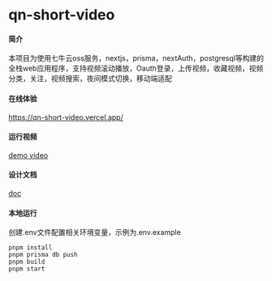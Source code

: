 # qn-short-video

#### 简介

本项目为使用七牛云oss服务，nextjs，prisma，nextAuth，postgresql等构建的全栈web应用程序，支持视频滚动播放，Oauth登录，上传视频，收藏视频，视频分类，关注，视频搜索，夜间模式切换，移动端适配

#### 在线体验

https://qn-short-video.vercel.app/

#### 运行视频

[demo video](./demo-video.mp4)

#### 设计文档

[doc](./docs/架构设计文档.md)

#### 本地运行

创建.env文件配置相关环境变量，示例为.env.example

```shell
pnpm install
pnpm prisma db push
pnpm build
pnpm start
```

